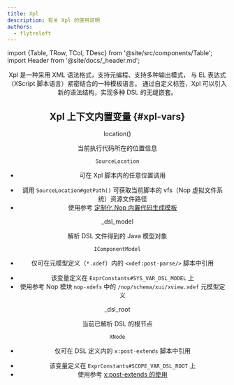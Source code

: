 ```yaml
---
title: Xpl
description: 有关 Xpl 的使用说明
authors:
  - flytreleft
---
```


import {Table, TRow, TCol, TDesc} from '@site/src/components/Table';
import Header from '@site/docs/\_header.md';

<Header />

Xpl 是一种采用 XML 语法格式，支持元编程、支持多种输出模式，
与 EL 表达式（XScript 脚本语言）紧密结合的一种模板语言。
通过自定义标签，Xpl 可以引入新的语法结构，实现多种 DSL 的无缝嵌套。

## Xpl 上下文内置变量 {#xpl-vars}

<Table head={['变量/函数', '变量名称', '（返回）值类型', '使用范围']}>

<!-- -->

<TRow><TCol id="xpl-var-location"> location() </TCol>

<TCol> 当前执行代码所在的位置信息 </TCol><TCol>

`SourceLocation`

</TCol><TCol>

- 可在 Xpl 脚本内的任意位置调用

</TCol><TDesc>

- 调用 `SourceLocation#getPath()` 可获取当前脚本的
  vfs（Nop 虚拟文件系统）资源文件路径
- 使用参考 [定制化 Nop 内置代码生成模板](/practice/custom/#custom-nop-codegen-template)

</TDesc></TRow>

<!-- -->

<TRow><TCol id="xpl-var-dsl-model"> \_dsl_model </TCol>

<TCol> 解析 DSL 文件得到的 Java 模型对象 </TCol><TCol>

`IComponentModel`

</TCol><TCol>

- 仅可在元模型定义（`*.xdef`）内的 `<xdef:post-parse/>` 脚本中引用

</TCol><TDesc>

- 该变量定义在 `ExprConstants#SYS_VAR_DSL_MODEL` 上
- 使用参考 Nop 模块 `nop-xdefs` 中的
  `/nop/schema/xui/xview.xdef` 元模型定义

</TDesc></TRow>

<!-- -->

<TRow><TCol id="xpl-var-dsl-root"> \_dsl_root </TCol>

<TCol> 当前已解析 DSL 的根节点 </TCol><TCol>

`XNode`

</TCol><TCol>

- 仅可在 DSL 定义内的 `x:post-extends` 脚本中引用

</TCol><TDesc>

- 该变量定义在 `ExprConstants#SCOPE_VAR_DSL_ROOT` 上
- 使用参考 [x:post-extends 的使用](/practice/custom/#post-extends-usages)

</TDesc></TRow>

</Table>
